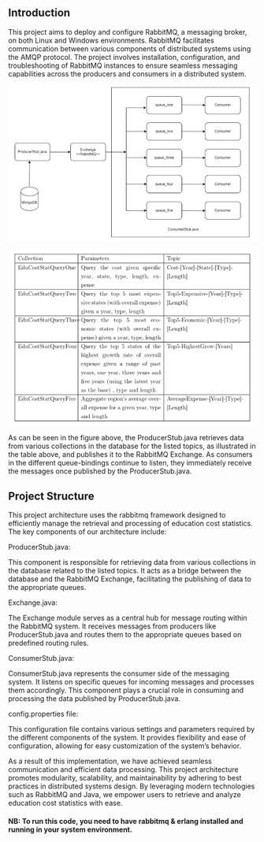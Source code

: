 ## Introduction
This project aims to deploy and configure RabbitMQ, a messaging broker, on both Linux and Windows environments. RabbitMQ facilitates communication between various components of distributed systems using the AMQP protocol. The project involves installation, configuration, and troubleshooting of RabbitMQ instances to ensure seamless messaging capabilities across the producers and consumers in a distributed system.

!["Architecture Diagram"](Architecture_Diagram.PNG)

!["Information Table"](Information_Table.PNG)

As can be seen in the figure above, the ProducerStub.java retrieves data from various collections in the database for the listed topics, as illustrated in the table above, and publishes it to the RabbitMQ Exchange. As consumers in the different queue-bindings continue to listen, they immediately receive the messages once published by the ProducerStub.java.

## Project Structure
This project architecture uses the rabbitmq framework designed to efficiently manage the retrieval and processing of education cost statistics. The key components of our architecture include:

ProducerStub.java: 

This component is responsible for retrieving data from various collections in the database related to the listed topics. It acts as a bridge between the database and the RabbitMQ Exchange, facilitating the publishing of data to the appropriate queues.

Exchange.java: 

The Exchange module serves as a central hub for message routing within the RabbitMQ system. It receives messages from producers like ProducerStub.java and routes them to the appropriate queues based on predefined routing rules.

ConsumerStub.java: 

ConsumerStub.java represents the consumer side of the messaging system. It listens on specific queues for incoming messages and processes them accordingly. This component plays a crucial role in consuming and processing the data published by ProducerStub.java.

config.properties file: 

This configuration file contains various settings and parameters required by the different components of the system. It provides flexibility and ease of configuration, allowing for easy customization of the system’s behavior. 

As a result of this implementation, we have achieved seamless communication and efficient data processing. This project architecture promotes modularity, scalability, and maintainability by adhering to best practices in distributed systems design. By leveraging modern technologies such as RabbitMQ and Java, we empower users to retrieve and analyze education cost statistics with ease.

#### NB: To run this code, you need to have rabbitmq & erlang installed and running in your system environment.
